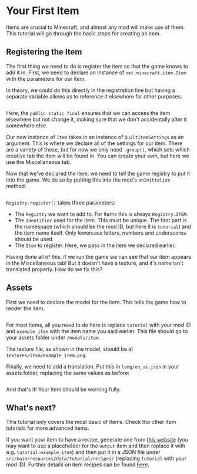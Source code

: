 # Your First Item
Items are crucial to Minecraft, and almost any mod will make use of them. This tutorial will go through the basic steps for creating an item.

## Registering the Item
The first thing we need to do is register the item so that the game knows to add it in. First, we need to declare an instance of `net.minecraft.item.Item` with the parameters for our item.

In theory, we could do this directly in the registration line but having a separate variable allows us to reference it elsewhere for other purposes.

```file:src/main/java/org/quiltmc/wiki/tutorial/SimpleItemExample.java@Declaration
```

Here, the `public static final` ensures that we can access the item elsewhere but not change it, making sure that we don't accidentally alter it somewhere else. 

Our new instance of `Item` takes in an instance of `QuiltItemSettings` as an argument. This is where we declare all of the settings for our item. There are a variety of these, but for now we only need `.group()`, which sets which creative tab the item will be found in. You can create your own, but here we use the Miscellaneous tab.

Now that we've declared the item, we need to tell the game registry to put it into the game. We do so by putting this into the mod's `onInitialize` method:

```file:src/main/java/org/quiltmc/wiki/tutorial/SimpleItemExample.java@Registration
```

`Registry.register()` takes three parameters:
- The `Registry` we want to add to. For items this is always `Registry.ITEM`.
- The `Identifier` used for the item. This must be unique. The first part is the namespace (which should be the mod ID, but here it is `tutorial`) and the item name itself. Only lowercase letters, numbers and underscores should be used. 
- The `Item` to register. Here, we pass in the item we declared earlier.

Having done all of this, if we run the game we can see that our item appears in the Miscellaneous tab! But it doesn't have a texture, and it's name isn't translated properly. How do we fix this?

## Assets
First we need to declare the model for the item. This tells the game how to render the item.

```file:src/main/resources/assets/tutorial/models/item/example_item.json
```

For most items, all you need to do here is replace `tutorial` with your mod ID and `example_item` with the item name you said earlier. This file should go to your assets folder under `/models/item`.

The texture file, as shown in the model, should be at `textures/item/example_item.png`.

Finally, we need to add a translation. Put this in `lang/en_us.json` in your assets folder, replacing the same values as before:

```file:src/main/resources/assets/tutorial/lang/en_us.json
```

And that's it! Your item should be working fully.


## What's next?
This tutorial only covers the most basic of items. Check the other item tutorials for more advanced items.

If you want your item to have a recipe, generate one from [this website](https://crafting.thedestruc7i0n.ca/) (you may want to use a placeholder for the `output` item and then replace it with e.g. `tutorial:example_item`) and then put it in a JSON file under `src/main/resources/data/tutorial/recipes/` (replacing `tutorial` with your mod ID). Further details on item recipes can be found <abbr title="This documentation is not done yet, but it will be soon!">here</abbr>.